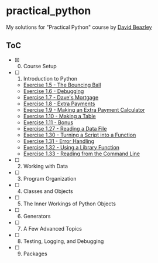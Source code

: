 # practical_python

My solutions for "Practical Python" course by [David Beazley][1]

## ToC

- [x] 0. Course Setup
- [ ] 1. Introduction to Python
    - [Exercise 1.5 - The Bouncing Ball](src/bounce.py)
    - [Exercise 1.6 - Debugging](src/sears.py)
    - [Exercise 1.7 - Dave's Mortgage](src/mortgage.py)
    - [Exercise 1.8 - Extra Payments](src/extra_payment.py)
    - [Exercise 1.9 - Making an Extra Payment Calculator](src/extra_payment_calc.py)
    - [Exercise 1.10 - Making a Table](src/mortgage_table.py)
    - [Exercise 1.11 - Bonus](src/mortgage_overpayment.py)
    - [Exercise 1.27 - Reading a Data File](src/pcost.py)
    - [Exercise 1.30 - Turning a Script into a Function](src/pcost_function.py)
    - [Exercise 1.31 - Error Handling](src/pcost_error_handling.py)
    - [Exercise 1.32 - Using a Library Function](src/pcost_library.py)
    - [Exercise 1.33 - Reading from the Command Line](src/pcost_args.py)
- [ ] 2. Working with Data
- [ ] 3. Program Organization
- [ ] 4. Classes and Objects
- [ ] 5. The Inner Workings of Python Objects
- [ ] 6. Generators
- [ ] 7. A Few Advanced Topics
- [ ] 8. Testing, Logging, and Debugging
- [ ] 9. Packages

[1]: https://dabeaz-course.github.io/practical-python/